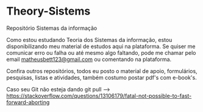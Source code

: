 # Theory-Sistems
Repositório Sistemas da informação


Como estou estudando Teoria dos Sistemas da informação, estou disponibilizando meu material de estudos aqui na plataforma.
Se quiser me comunicar erro ou falha ou até mesmo algo faltando, pode me chamar pelo email matheusbett123@gmail.com ou comentando na plataforma.

Confira outros repositórios, todos eu posto o material de apoio, formulários, pesquisas, listas e atividades, também costumo postar pdf's com e-book's.


Caso seu Git não esteja dando git pull --> https://stackoverflow.com/questions/13106179/fatal-not-possible-to-fast-forward-aborting

